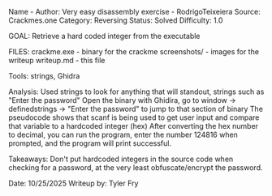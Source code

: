 Name - Author: Very easy disassembly exercise - RodrigoTeixeiera
Source: Crackmes.one
Category: Reversing 
Status: Solved
Difficulty: 1.0

GOAL: Retrieve a hard coded integer from the executable

FILES:
crackme.exe - binary for the crackme
screenshots/ - images for the writeup
writeup.md - this file

Tools: strings, Ghidra

Analysis:
Used strings to look for anything that will standout, strings such as "Enter the password"
Open the binary with Ghidira, go to window -> definedstrings -> "Enter the password" to jump to that section of binary
The pseudocode shows that scanf is being used to get user input and compare that variable to a hardcoded integer (hex)
After converting the hex number to decimal, you can run the program, enter the number 124816 when prompted, and the
program will print successful. 

Takeaways:
Don't put hardcoded integers in the source code when checking for a password, at the very least 
obfuscate/encrypt the password.

Date: 10/25/2025
Writeup by: Tyler Fry
